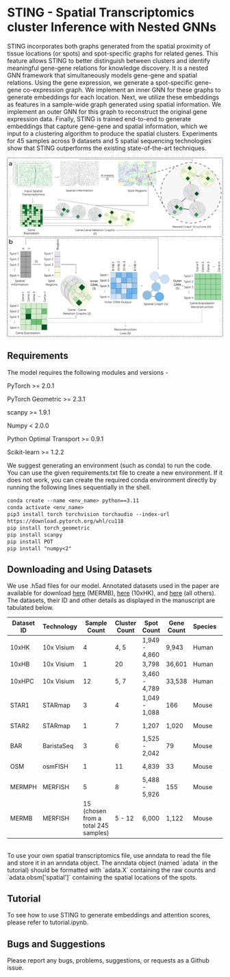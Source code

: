 # STING - Spatial Transcriptomics cluster Inference with Nested GNNs

STING incorporates both graphs generated from the spatial proximity of tissue locations (or spots) and spot-specific graphs for related genes. This feature allows STING to better distinguish between clusters and identify meaningful gene-gene relations for knowledge discovery. It is a nested GNN framework that simultaneously models gene-gene and spatial relations. Using the gene expression, we generate a spot-specific gene-gene co-expression graph. We implement an inner GNN for these graphs to generate embeddings for each location. Next, we utilize these embeddings as features in a sample-wide graph generated using spatial information. We implement an outer GNN for this graph to reconstruct the original gene expression data. Finally, STING is trained end-to-end to generate embeddings that capture gene-gene and spatial information, which we input to a clustering algorithm to produce the spatial clusters. Experiments for 45 samples across 9 datasets and 5 spatial sequencing technologies show that STING outperforms the existing state-of-the-art techniques.

![STING Framework Overview](https://github.com/rsinghlab/STING/blob/main/STING%20Framework%20w%20Spot%20Groups.png?raw=true)

## Requirements
The model requires the following modules and versions - 

PyTorch >= 2.0.1

PyTorch Geometric >= 2.3.1

scanpy >= 1.9.1

Numpy < 2.0.0

Python Optimal Transport >= 0.9.1

Scikit-learn >= 1.2.2


We suggest generating an environment (such as conda) to run the code. You can use the given requirements.txt file to create a new environment. If it does not work, you can create the required conda environment directly by running the following lines sequentially in the shell.
```
conda create --name <env_name> python==3.11
conda activate <env_name>
pip3 install torch torchvision torchaudio --index-url https://download.pytorch.org/whl/cu118
pip install torch_geometric
pip install scanpy
pip install POT
pip install "numpy<2"
```

## Downloading and Using Datasets
We use .h5ad files for our model. Annotated datasets used in the paper are available for download [here](https://cellxgene.cziscience.com/collections/0cca8620-8dee-45d0-aef5-23f032a5cf09) (MERMB), [here](https://db.cngb.org/stomics/datasets/STDS0000223/summary) (10xHK), and [here](http://sdmbench.drai.cn) (all others). The datasets, their ID and other details as displayed in the manuscript are tabulated below.

| Dataset ID | Technology  | Sample Count | Cluster Count | Spot Count     | Gene Count | Species | Tissue                |
|------------|-------------|--------------|----------------|----------------|------------|---------|------------------------|
| 10xHK      | 10x Visium  | 4            | 4, 5          | 1,949 - 4,860  | 9,943      | Human   | Kidney                |
| 10xHB      | 10x Visium  | 1            | 20            | 3,798          | 36,601     | Human   | Breast                |
| 10xHPC     | 10x Visium  | 12           | 5, 7          | 3,460 - 4,789  | 33,538     | Human   | Prefrontal Cortex     |
| STAR1      | STARmap     | 3            | 4             | 1,049 - 1,088  | 166        | Mouse   | Prefrontal Cortex     |
| STAR2      | STARmap     | 1            | 7             | 1,207          | 1,020      | Mouse   | Prefrontal Cortex     |
| BAR        | BaristaSeq  | 3            | 6             | 1,525 - 2,042  | 79         | Mouse   | Primary Cortex        |
| OSM        | osmFISH     | 1            | 11            | 4,839          | 33         | Mouse   | Somatosensory Cortex  |
| MERMPH     | MERFISH     | 5            | 8             | 5,488 - 5,926  | 155        | Mouse   | Preoptic Hypothalamus |
| MERMB      | MERFISH     | 15 (chosen from a total 245 samples)          | 5 - 12        | 6,000          | 1,122      | Mouse   | Brain                 |

<br>
To use your own spatial transcriptomics file, use anndata to read the file and store it in an anndata object. The anndata object (named `adata` in the tutorial) should be formatted with `adata.X` containing the raw counts and `adata.obsm['spatial']` containing the spatial locations of the spots.

## Tutorial
To see how to use STING to generate embeddings and attention scores, please refer to tutorial.ipynb.

## Bugs and Suggestions
Please report any bugs, problems, suggestions, or requests as a Github issue.
